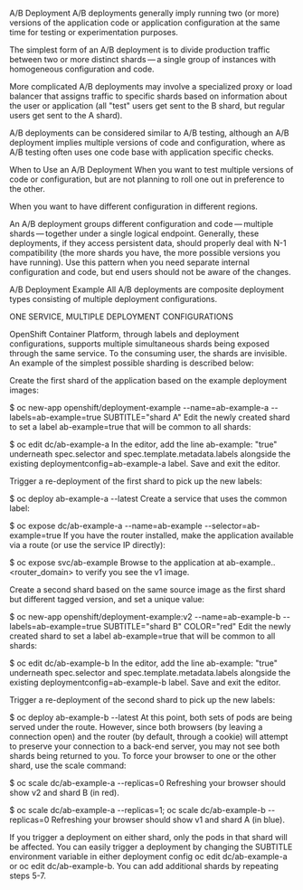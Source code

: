A/B Deployment
A/B deployments generally imply running two (or more) versions of the application code or application configuration at the same time for testing or experimentation purposes.

The simplest form of an A/B deployment is to divide production traffic between two or more distinct shards — a single group of instances with homogeneous configuration and code.

More complicated A/B deployments may involve a specialized proxy or load balancer that assigns traffic to specific shards based on information about the user or application (all "test" users get sent to the B shard, but regular users get sent to the A shard).

A/B deployments can be considered similar to A/B testing, although an A/B deployment implies multiple versions of code and configuration, where as A/B testing often uses one code base with application specific checks.

When to Use an A/B Deployment
When you want to test multiple versions of code or configuration, but are not planning to roll one out in preference to the other.

When you want to have different configuration in different regions.

An A/B deployment groups different configuration and code — multiple shards — together under a single logical endpoint. Generally, these deployments, if they access persistent data, should properly deal with N-1 compatibility (the more shards you have, the more possible versions you have running). Use this pattern when you need separate internal configuration and code, but end users should not be aware of the changes.

A/B Deployment Example
All A/B deployments are composite deployment types consisting of multiple deployment configurations.

ONE SERVICE, MULTIPLE DEPLOYMENT CONFIGURATIONS

OpenShift Container Platform, through labels and deployment configurations, supports multiple simultaneous shards being exposed through the same service. To the consuming user, the shards are invisible. An example of the simplest possible sharding is described below:

Create the first shard of the application based on the example deployment images:

$ oc new-app openshift/deployment-example --name=ab-example-a --labels=ab-example=true SUBTITLE="shard A"
Edit the newly created shard to set a label ab-example=true that will be common to all shards:

$ oc edit dc/ab-example-a
In the editor, add the line ab-example: "true" underneath spec.selector and spec.template.metadata.labels alongside the existing deploymentconfig=ab-example-a label. Save and exit the editor.

Trigger a re-deployment of the first shard to pick up the new labels:

$ oc deploy ab-example-a --latest
Create a service that uses the common label:

$ oc expose dc/ab-example-a --name=ab-example --selector=ab-example=true
If you have the router installed, make the application available via a route (or use the service IP directly):

$ oc expose svc/ab-example
Browse to the application at ab-example.<project>.<router_domain> to verify you see the v1 image.

Create a second shard based on the same source image as the first shard but different tagged version, and set a unique value:

$ oc new-app openshift/deployment-example:v2 --name=ab-example-b --labels=ab-example=true SUBTITLE="shard B" COLOR="red"
Edit the newly created shard to set a label ab-example=true that will be common to all shards:

$ oc edit dc/ab-example-b
In the editor, add the line ab-example: "true" underneath spec.selector and spec.template.metadata.labels alongside the existing deploymentconfig=ab-example-b label. Save and exit the editor.

Trigger a re-deployment of the second shard to pick up the new labels:

$ oc deploy ab-example-b --latest
At this point, both sets of pods are being served under the route. However, since both browsers (by leaving a connection open) and the router (by default, through a cookie) will attempt to preserve your connection to a back-end server, you may not see both shards being returned to you. To force your browser to one or the other shard, use the scale command:

$ oc scale dc/ab-example-a --replicas=0
Refreshing your browser should show v2 and shard B (in red).

$ oc scale dc/ab-example-a --replicas=1; oc scale dc/ab-example-b --replicas=0
Refreshing your browser should show v1 and shard A (in blue).

If you trigger a deployment on either shard, only the pods in that shard will be affected. You can easily trigger a deployment by changing the SUBTITLE environment variable in either deployment config oc edit dc/ab-example-a or oc edit dc/ab-example-b. You can add additional shards by repeating steps 5-7.
